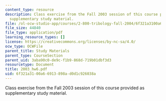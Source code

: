 ```yaml
---
content_type: resource
description: Class exercise from the Fall 2003 session of this course provided as
  supplementary study material.
file: /ol-ocw-studio-app/courses/2-800-tribology-fall-2004/6f321a3100a66913898ad0d1c926038a_2003_hw6.pdf
file_size: 44840
file_type: application/pdf
learning_resource_types: []
license: https://creativecommons.org/licenses/by-nc-sa/4.0/
ocw_type: OCWFile
parent_title: Study Materials
parent_type: CourseSection
parent_uid: 3aba90c0-de9c-f1b9-868d-719b01dbf3d3
resourcetype: Document
title: 2003_hw6.pdf
uid: 6f321a31-00a6-6913-898a-d0d1c926038a
---
```

Class exercise from the Fall 2003 session of this course provided as supplementary study material.